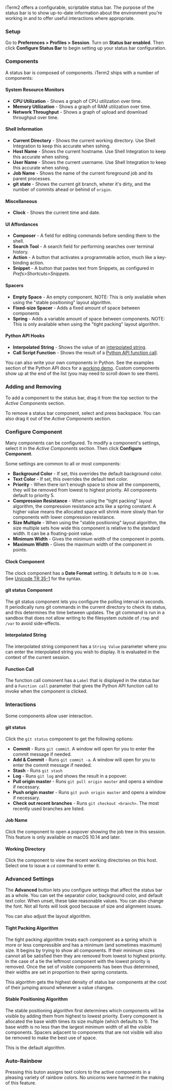 iTerm2 offers a configurable, scriptable status bar. The purpose of the status bar is to show up-to-date information about the environment you're working in and to offer useful interactions where appropriate.

### Setup

Go to **Preferences > Profiles > Session**. Turn on **Status bar enabled**. Then click **Configure Status Bar** to begin setting up your status bar configuration.

### Components

A status bar is composed of components. iTerm2 ships with a number of components:

#### System Resource Monitors

  * **CPU Utilization** - Shows a graph of CPU utilization over time.
  * **Memory Utilization** - Shows a graph of RAM utilization over time.
  * **Network Throughput** - Shows a graph of upload and download throughput over time.

#### Shell Information

  * **Current Directory** - Shows the current working directory. Use Shell Integration to keep this accurate when sshing.
  * **Host Name** - Shows the current hostname. Use Shell Integration to keep this accurate when sshing.
  * **User Name** - Shows the current username. Use Shell Integration to keep this accurate when sshing.
  * **Job Name** - Shows the name of the current foreground job and its parent processes.
  * **git state** - Shows the current git branch, wheter it's dirty, and the number of commits ahead or behind of `origin`.

#### Miscellaneous

  * **Clock** - Shows the current time and date.

#### UI Affordances

  * **Composer** - A field for editing commands before sending them to the shell.
  * **Search Tool** - A search field for performing searches over terminal history.
  * **Action** - A button that activates a programmable action, much like a key-binding action.
  * **Snippet** - A button that pastes text from Snippets, as configured in *Prefs&gt;Shortcuts&gt;Snippets*.

#### Spacers

  * **Empty Space** - An empty component. NOTE: This is only available when using the "stable positioning" layout algorithm.
  * **Fixed-size Spacer** - Adds a fixed amount of space between components
  * **Spring** - Adds a variable amount of space between components. NOTE: This is only available when using the "tight packing" layout algorithm.

#### Python API Hooks

  * **Interpolated String** - Shows the value of an <a href="documentation-scripting-fundamentals.html">interpolated string</a>.
  * **Call Script Function** - Shows the result of a <a href="documentation-scripting-fundamentals.html">Python API function call</a>. 

You can also write your own components in Python. See the examples section of the Python API docs for a <a href="/python-api/examples/statusbar.html">working demo</a>. Custom components show up at the end of the list (you may need to scroll down to see them).

### Adding and Removing

To add a component to the status bar, drag it from the top section to the *Active Components* section.

To remove a status bar component, select and press backspace. You can also drag it out of the *Active Components* section.

### Configure Component

Many components can be configured. To modify a component's settings, select it in the *Active Components* section. Then click **Configure Component**.

Some settings are common to all or most components:

  * **Background Color** - If set, this overrides the default background color.
  * **Text Color** - If set, this overrides the default text color.
  * **Priority** - When there isn't enough space to show all the components, they will be removed from lowest to highest priority. All components default to priority 5.
  * **Compression Resistance** - When using the "tight packing" layout algorithm, the compression resistance acts like a spring constant. A higher value means the allocated space will shrink more slowly than for components with lower compression resistance.
  * **Size Multiple** - When using the "stable positioning" layout algorithm, the size multiple sets how wide this component is relative to the standard width. It can be a floating-point value.
  * **Minimum Width** - Gives the minimum width of the component in points.
  * **Maximum Width** - Gives the maximum width of the component in points.

#### Clock Component

The clock component has a **Date Format** setting. It defaults to `M-DD h:mm`. See <a href="http://www.unicode.org/reports/tr35/tr35-31/tr35-dates.html#Date_Format_Patterns">Unicode TR 35-1</a> for the syntax.

#### git status Component

The git status component lets you configure the polling interval in seconds. It periodically runs git commands in the current directory to check its status, and this determines the time between updates. The git command is run in a sandbox that does not allow writing to the filesystem outside of `/tmp` and `/var` to avoid side-effects.

#### Interpolated String

The interpolated string component has a `String Value` parameter where you can enter the interpolated string you wish to display. It is evaluated in the context of the current session.

#### Function Call

The function call comonent has a `Label` that is displayed in the status bar and a `Function call` parameter that gives the Python API function call to invoke when the component is clicked.

### Interactions

Some components allow user interaction.

#### git status

Click the `git status` component to get the following options:

  * **Commit** - Runs `git commit`. A window will open for you to enter the commit message if needed.
  * **Add &amp; Commit** - Runs `git commit -a`. A window will open for you to enter the commit message if needed.
  * **Stash** - Runs `git stash`
  * **Log** - Runs `git log` and shows the result in a popover.
  * **Pull origin master** - Runs `git pull origin master` and opens a window if necessary.
  * **Push origin master** - Runs `git push origin master` and opens a window if necessary.
  * **Check out recent branches** - Runs `git checkout <branch>`. The most recently used branches are listed.

#### Job Name

Click the component to open a popover showing the job tree in this session. This feature is only available on macOS 10.14 and later.

#### Working Directory

Click the component to view the recent working directories on this host. Select one to issue a `cd` command to enter it.

### Advanced Settings

The **Advanced** button lets you configure settings that affect the status bar as a whole. You can set the separator color, background color, and default text color. When unset, these take reasonable values. You can also change the font. Not all fonts will look good because of size and alignment issues.

You can also adjust the layout algorithm.

#### Tight Packing Algorithm

The tight packing algorithm treats each component as a spring which is more or less compressible and has a minimum (and sometimes maximum) size. It begins by trying to show all components. If their minimum sizes cannot all be satisfied then they are removed from lowest to highest priority. In the case of a tie the leftmost component with the lowest priority is removed. Once the set of visible components has been thus determined, their widths are set in proportion to their spring constants.

This algorithm gets the highest density of status bar components at the cost of their jumping around whenever a value changes.

#### Stable Positioning Algorithm

The stable positioning algorithm first determines which components will be visible by adding them from highest to lowest priority. Every component is allocated the base width times its size multiple (which defaults to 1). The base width is no less than the largest minimum width of all the visible components. Spacers adjacent to components that are not visible will also be removed to make the best use of space.

This is the default algorithm.

### Auto-Rainbow

Pressing this buton assigns text colors to the active components in a pleasing variety of rainbow colors. No unicorns were harmed in the making of this feature.

